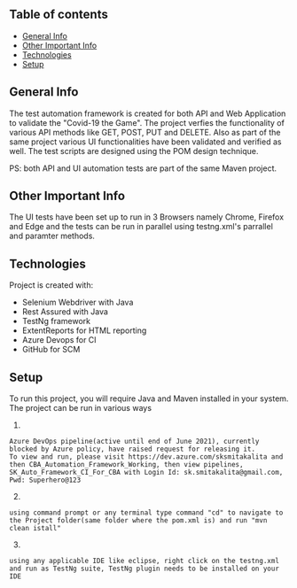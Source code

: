 ## Table of contents
* [General Info](#general-info)
* [Other Important Info](#other-important-info)
* [Technologies](#technologies)
* [Setup](#setup)


## General Info
The test automation framework is created for both API and Web Application to validate the "Covid-19 the Game". 
The project verfies the functionality of various API methods like GET, POST, PUT and DELETE. Also as part of the same project various UI functionalities have been validated and verified as well. The test scripts are designed using the POM design technique.

PS: both API and UI automation tests are part of the same Maven project.


## Other Important Info
The UI tests have been set up to run in 3 Browsers namely Chrome, Firefox and Edge and the tests can be run in parallel using testng.xml's parrallel and paramter methods.

	
## Technologies
Project is created with:
* Selenium Webdriver with Java
* Rest Assured with Java
* TestNg framework
* ExtentReports for HTML reporting
* Azure Devops for CI
* GitHub for SCM


	
## Setup
To run this project, you will require Java and Maven installed in your system.
The project can be run in various ways

1.
```
Azure DevOps pipeline(active until end of June 2021), currently blocked by Azure policy, have raised request for releasing it.
To view and run, please visit https://dev.azure.com/sksmitakalita and 
then CBA_Automation_Framework_Working, then view pipelines, SK_Auto_Framework_CI_For_CBA with Login Id: sk.smitakalita@gmail.com, Pwd: Superhero@123
```

2.
```
using command prompt or any terminal type command "cd" to navigate to the Project folder(same folder where the pom.xml is) and run "mvn clean istall"
```

3.
```
using any applicable IDE like eclipse, right click on the testng.xml and run as TestNg suite, TestNg plugin needs to be installed on your IDE
```
